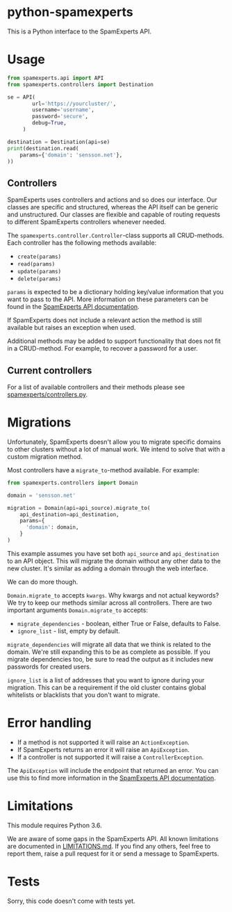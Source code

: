 # python-spamexperts

This is a Python interface to the SpamExperts API.

# Usage

```python
from spamexperts.api import API
from spamexperts.controllers import Destination

se = API(
        url='https://yourcluster/',
        username='username',
        password='secure',
        debug=True,
     )

destination = Destination(api=se)
print(destination.read(
    params={'domain': 'sensson.net'},
))
```

## Controllers

SpamExperts uses controllers and actions and so does our interface. Our
classes are specific and structured, whereas the API itself can be generic
and unstructured. Our classes are flexible and capable of routing requests
to different SpamExperts controllers whenever needed.

The `spamexperts.controller.Controller`-class supports all CRUD-methods. Each
controller has the following methods available:

* `create(params)`
* `read(params)`
* `update(params)`
* `delete(params)`

`params` is expected to be a dictionary holding key/value information that
you want to pass to the API. More information on these parameters can be
found in the [SpamExperts API documentation](https://api.antispamcloud.com/api/help.php).

If SpamExperts does not include a relevant action the method is still available
but raises an exception when used.

Additional methods may be added to support functionality that does not fit in a
CRUD-method. For example, to recover a password for a user.

## Current controllers

For a list of available controllers and their methods please see
[spamexperts/controllers.py](spamexperts/controllers.py).

# Migrations

Unfortunately, SpamExperts doesn't allow you to migrate specific domains to
other clusters without a lot of manual work. We intend to solve that with a
custom migration method.

Most controllers have a `migrate_to`-method available. For example:

```python
from spamexperts.controllers import Domain

domain = 'sensson.net'

migration = Domain(api=api_source).migrate_to(
    api_destination=api_destination,
    params={
      'domain': domain,
    }
)
```

This example assumes you have set both `api_source` and `api_destination` to an
API object. This will migrate the domain without any other data to the new
cluster. It's similar as adding a domain through the web interface.

We can do more though.

`Domain.migrate_to` accepts `kwargs`. Why kwargs and not actual keywords? We
try to keep our methods similar across all controllers. There are two important
arguments `Domain.migrate_to` accepts:

* `migrate_dependencies` - boolean, either True or False, defaults to False.
* `ignore_list` - list, empty by default.

`migrate_dependencies` will migrate all data that we think is related to the
domain. We're still expanding this to be as complete as possible. If you
migrate dependencies too, be sure to read the output as it includes new
passwords for created users.

`ignore_list` is a list of addresses that you want to ignore during your
migration. This can be a requirement if the old cluster contains global
whitelists or blacklists that you don't want to migrate.

# Error handling

* If a method is not supported it will raise an `ActionException`.
* If SpamExperts returns an error it will raise an `ApiException`.
* If a controller is not supported it will raise a `ControllerException`.

The `ApiException` will include the endpoint that returned an error. You can
use this to find more information in the [SpamExperts API documentation](https://api.antispamcloud.com/api/help.php).

# Limitations

This module requires Python 3.6.

We are aware of some gaps in the SpamExperts API. All known limitations are
documented in [LIMITATIONS.md](LIMITATIONS.md). If you find any others, feel
free to report them, raise a pull request for it or send a message to
SpamExperts.

# Tests

Sorry, this code doesn't come with tests yet.
